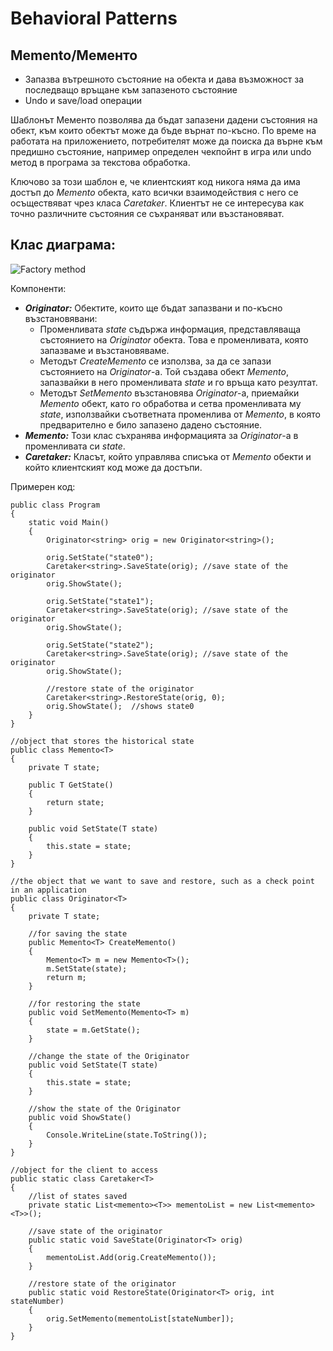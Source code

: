 # Behavioral Patterns

## Memento/Мементо

 * Запазва вътрешното състояние на обекта и дава възможност за последващо връщане към запазеното състояние
 * Undo и save/load операции

Шаблонът Мементо позволява да бъдат запазени дадени състояния на обект, към които обектът може да бъде върнат по-късно. По време на работата на приложението, потребителят може да поиска да върне към предишно състояние, например определен чекпойнт в игра или undo метод в програма за текстова обработка.

Ключово за този шаблон е, че клиентският код никога няма да има достъп до *Memento* обекта, като всички взаимодействия с него се осъществяват чрез класа *Caretaker*. Клиентът не се интересува как точно различните състояния се съхраняват или възстановяват.

## Клас диаграма:

![Factory method](http://www.devlake.com/design-patterns/memento/memento.PNG)

Компоненти:

 * *__Originator:__* Обектите, които ще бъдат запазвани и по-късно възстановявани:
   * Променливата *state* съдържа информация, представляваща състоянието на *Originator* обекта. Това е променливата, която запазваме и възстановяваме.
   * Методът *CreateMemento* се използва, за да се запази състоянието на *Originator*-а. Той създава обект *Memento*, запазвайки в него променливата *state* и го връща като резултат.
   * Методът *SetMemento* възстановява *Originator*-а, приемайки *Memento* обект, като го обработва и сетва променливата му *state*, използвайки съответната променлива от *Memento*, в която предварително е било запазено дадено състояние.
 * *__Memento:__* Този клас съхранява информацията за *Originator*-a в променливата си *state*.
 * *__Caretaker:__* Класът, който управлява списъка от *Memento* обекти и който клиентският код може да достъпи.
 

Примерен код:

```
public class Program
{
    static void Main()
    {
        Originator<string> orig = new Originator<string>();

        orig.SetState("state0");
        Caretaker<string>.SaveState(orig); //save state of the originator
        orig.ShowState();

        orig.SetState("state1");
        Caretaker<string>.SaveState(orig); //save state of the originator
        orig.ShowState();

        orig.SetState("state2");
        Caretaker<string>.SaveState(orig); //save state of the originator
        orig.ShowState();

        //restore state of the originator
        Caretaker<string>.RestoreState(orig, 0);
        orig.ShowState();  //shows state0
    }
}

//object that stores the historical state
public class Memento<T>
{
    private T state;

    public T GetState()
    {
        return state;
    }

    public void SetState(T state)
    {
        this.state = state;
    }
}

//the object that we want to save and restore, such as a check point in an application
public class Originator<T>
{
    private T state;

    //for saving the state
    public Memento<T> CreateMemento()
    {
        Memento<T> m = new Memento<T>();
        m.SetState(state);
        return m;
    }

    //for restoring the state
    public void SetMemento(Memento<T> m)
    {
        state = m.GetState();
    }

    //change the state of the Originator
    public void SetState(T state)
    {
        this.state = state;
    }

    //show the state of the Originator
    public void ShowState()
    {
        Console.WriteLine(state.ToString());
    }
}

//object for the client to access
public static class Caretaker<T>
{
    //list of states saved
    private static List<memento><T>> mementoList = new List<memento><T>>();

    //save state of the originator
    public static void SaveState(Originator<T> orig)
    {
        mementoList.Add(orig.CreateMemento());
    }

    //restore state of the originator
    public static void RestoreState(Originator<T> orig, int stateNumber)
    {
        orig.SetMemento(mementoList[stateNumber]);
    }
}
```